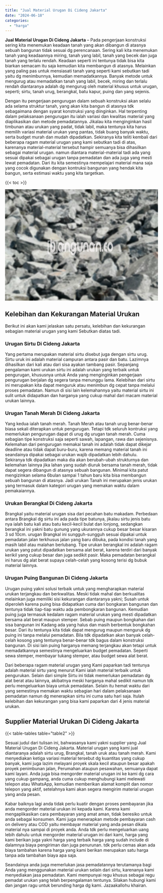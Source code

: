 ```yaml
---
title: "Jual Material Urugan Di Cideng Jakarta"
date: "2024-06-18"
categories: 
  - "harga"
---
```


**Jual Material Urugan Di Cideng Jakarta** – Pada pengerjaan konstruksi sering kita menemukan keadaan tanah yang akan dibangun di atasnya sebuah bangunan tidak sesuai dg perencanaan. Sering kali kita menemukan tanah yang keadaannya miring, tanah yang labil, tanah yang becek dan juga tanah yang terlalu rendah. Keadaan seperti ini tentunya tidak bisa kita biarkan semacam itu saja kemudian kita membangun di atasnya. Melainkan yang paling pas untuk mensiasati tanah yang seperti kami sebutkan tadi yaitu dg menimbunnya, kemudian memadatkannya. Banyak metode untuk mengurug atau memadatkan tanah yang labil, becek, miring dan terlalu rendah diantaranya adalah dg mengurug oleh material khusus untuk urugan, seperti; sirtu, tanah urug, berangkal, batu kapur, puing dan yang sejenis.

Dengan itu pengerjaan pengurugan dalam sebuah konstruksi akan selalu ada selama struktur tanah, yang akan kita bangun di atasnya tdk sebagaimana dengan syarat konstruksi yang diinginkan. Hal terpenting dalam pelaksanaan pengurugan itu ialah variasi dan kwalitas material yang diaplikasikan dan metode pemadatannya. Jikalau kita menginginkan hasil timbunan atau urukan yang padat, tidak labil, maka tentunya kita harus memilih variasi material urukan yang pantas, tidak buang banyak waktu, serta budget murah dan mudah dipadatkan. Sekiranya kita teliti kembali dari beberapa ragam material urugan yang kami sebutkan tadi di atas, karenanya material-material tersebut hampir semuanya bisa dihasilkan sebagai material urugan. namun diantara material-material tadi ada yang sesuai dipakai sebagai urugan tanpa pemadatan dan ada juga yang mesti lewat pemadatan. Dari itu kita semestinya mempelajari material mana saja yang cocok digunakan dengan kontruksi bangunan yang hendak kita bangun, serta estimasi waktu yang kita targetkan.

{{< toc >}}

![Jual Material Urugan Di Cideng Jakarta](/images/jual-urugan-18.png)

## Kelebihan dan Kekurangan Material Urukan

Berikut ini akan kami jelaskan satu persatu, kelebihan dan kekurangan sebagian material urugan yang kami Sebutkan diatas tadi.

### Urugan Sirtu Di Cideng Jakarta

Yang pertama merupakan material sirtu disebut juga dengan sirtu urug. Sirtu uruk ini adalah material campuran antara pasir dan batu. Lazimnya dihasilkan dari kali atau dari sisa ayakan tambang pasir. Sepanjang pengalaman kami urukan sirtu ini adalah urukan yang terbaik untuk pengurugan, khususnya untuk Anda yang menginginkan pengerjaan pengurugan berjalan dg segera tanpa menunggu lama. Kelebihan dari sirtu ini merupakan kita dapat menguruk atau menimbun dg cepat tanpa melalui proses pemadatan. Namun di sisi lain kelemahannya yaitu material sirtu ini sulit untuk didapatkan dan harganya yang cukup mahal dari macam material urukan lainnya.

### Urugan Tanah Merah Di Cideng Jakarta

Yang kedua ialah tanah merah. Tanah Merah atau tanah urug benar-benar biasa sekali diterapkan untuk pengurugan. Tetapi tdk seluruh kontruksi yang memerlukan pengurugan dapat di urug dg urugan tanah merah. Cuma sebagian tipe konstruksi saja seperti sawah, lapangan, rawa dan sejenisnya. Kelemahan dari pengurugan memakai tanah ini adalah tidak dapat dikejar deadline atau tidak dapat buru-buru, karena memang material tanah ini seandainya dipakai sebagai urukan wajib dipadatkan lebih dahulu. Sekiranya tdk dipadatkan maka dia akan berubah-ubah strukturnya dan kelemahan lainnya jika lahan yang sudah diuruk bersama tanah merah, tidak dapat segera dibangun di atasnya sebuah bangunan. Minimal kita patut mengizinkan selama 6bulan sampai 1 tahun baru kita bisa membangun sebuah bangunan di atasnya. Jadi urukan Tanah ini merupakan jenis urukan yang termasuk dalam kategori urugan yang memakan waktu dalam pemakaiannya.

### Urukan Berangkal Di Cideng Jakarta

Brangkal yaitu material urugan sisa dari pecahan batu makadam. Perbedaan antara Brangkal dg sirtu ini ada pada tipe batunya, jikalau sirtu jenis batu nya ialah batu kali atau batu kecil-kecil bulat dan lonjong, sedangkan berangkal ini yakni batu gunung yang ukurannya cukup besar besar kisaran 3 sd 10cm. urugan Brangkal ini sungguh-sungguh sesuai dipakai untuk pemadatan jalan terkhusus jalan yang baru dibuka, pada kondisi tanah yang masih labil atau malahan berlubang. Tipe urukan berangkal ini adalah ragam urukan yang patut dipadatkan bersama alat berat, karena terdiri dari banyak kerikil yang cukup besar dan juga sedikit pasir. Maka pemadatan berangkal ini harus dg alat berat supaya celah-celah yang kosong terisi dg bubuk material lainnya.

### Urugan Puing Bangunan Di Cideng Jakarta

Urugan puing yakni solusi terbaik untuk yang mengharapkan material urukan terjangkau dan berkwalitas. Meski tidak mahal dan berkualitas melainkan juga memiliki sisi kekurangan diantaranya yakni; Susah untuk diperoleh karena puing bisa didapatkan cuma dari bongkaran bangunan dan tentunya tidak tiap-tiap waktu ada pembongkaran bangunan. Kemudian puing juga termasuk kedalam ragam material urukan yang mesti dipadatkan bersama alat berat maupun stemper. Sebab puing maupun bongkahan dari sisa bangunan ini Kadang ada yang halus dan masih berbentuk bongkahan besar. Dari itu tentunya kita tidak dapat mengurug maupun menguruk dg puing ini tanpa melalui pemadatan. Bila tdk dipadatkan akan banyak celah-celah kosong yang tentunya benar-benar tdk bagus dalam konstruksi bangunan. Di sisi lain puing harganya memang terjangkau akan tetapi untuk memadatkannya semestinya mengeluarkan budget pemadatan. Seperti sewa stemper, membayar tukang stemper, atau budget sewa alat berat.

Dari beberapa ragam material urugan yang Kami paparkan tadi tentunya adalah material sirtu yang menurut Kami ialah material terbaik untuk pengurukan. Selain dari simple Sirtu ini tidak memerlukan pemadatan dg alat berat atau lainnya, akibatnya meski harganya mahal sedikit namun tdk perlu mengeluarkan biaya untuk pemadatan. Selain itu hemat waktu dari yang semestinya memakan waktu sebagian hari dalam pelaksanaan pemadatan namun dg menerapkan sirtu ini cuma satu hari saja. Itulah kelebihan dan kekurangan yang bisa kami paparkan dari 4 jenis material urukan.

## Supplier Material Urukan Di Cideng Jakarta

{{< table-tables table="table2" >}}

Sesuai judul dari tulisan ini, bahwasanya kami yakni supplier yang Jual Material Urugan Di Cideng Jakarta. Material urugan yang kami jual diantaranya adalah sirtu urug, Brangkal, tanah uruk atau tanah merah. Kami menyediakan ketiga variasi material tersebut dg kuantitas yang cukup banyak, kami juga lazim melayani proyek skala kecil ataupun besar apakah proyek penimbunan jalan, Perumahan ataupun pesawahan, semuanya dapat kami layani. Anda juga bisa mengorder material urugan ini ke kami dg cara yang cukup gampang, anda cuma cukup menghubungi kami melewati telepon atau WhatsApp, kemudian memberikan alamat komplit dan nomor telepon yang aktif, setelahnya kami akan segera mengirim material urugan yang anda pesan.

Kabar baiknya lagi anda tidak perlu kuatir dengan proses pembayaran jika anda mengorder material urukan ini kepada kami. Karena kami mengaplikasikan cara pembayaran yang amat aman, tidak beresiko untuk anda sebagai konsumen. Kami juga menerapkan metode pembayaran cash on delivery atau COD yaitu membayar material yang anda pesan dikala material nya sampai di proyek anda. Anda tdk perlu mengeluarkan uang lebih dahulu untuk mengorder material urugan ini dari kami, harga yang kami berikan juga yakni harga yang terbaik harga yang sudah include di dalamnya biaya pengiriman dan juga penurunan. tdk perlu cemas akan ada biaya tambahan karena harga yang kami berikan merupakan satu harga tanpa ada tambahan biaya apa saja.

Seandainya anda juga memerlukan jasa pemadatannya terutamanya bagi Anda yang menggunakan material urukan selain dari sirtu, karenanya kami menyediakan jasa pemadatan. Kami mempunyai regu khusus sebagai regu pemadat urukan yang telah berpengalaman tentunya. Silakan hubungi kami dan jangan ragu untuk berunding harga dg kami. Jazaakallohu khairan.
